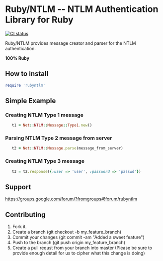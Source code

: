 # Ruby/NTLM -- NTLM Authentication Library for Ruby

[![CI status](https://github.com/WinRb/rubyntlm/actions/workflows/build.yml/badge.svg)](https://github.com/WinRb/rubyntlm/actions/workflows/build.yml)

Ruby/NTLM provides message creator and parser for the NTLM authentication. 

__100% Ruby__

How to install
--------------

```ruby
require 'rubyntlm'
```

Simple Example
--------------

### Creating NTLM Type 1 message

```ruby
   t1 = Net::NTLM::Message::Type1.new()
```

### Parsing NTLM Type 2 message from server

```ruby
   t2 = Net::NTLM::Message.parse(message_from_server)
```

### Creating NTLM Type 3 message

```ruby
   t3 = t2.response({:user => 'user', :password => 'passwd'})
```

Support
-------

https://groups.google.com/forum/?fromgroups#!forum/rubyntlm

Contributing
------------
1. Fork it.
2. Create a branch (git checkout -b my_feature_branch)
3. Commit your changes (git commit -am "Added a sweet feature")
4. Push to the branch (git push origin my_feature_branch)
5. Create a pull requst from your branch into master (Please be sure to provide enough detail for us to cipher what this change is doing)
